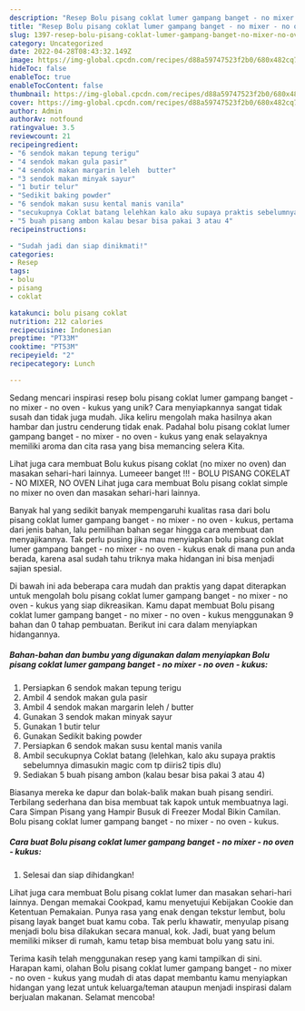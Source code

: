 ```yaml
---
description: "Resep Bolu pisang coklat lumer gampang banget - no mixer - no oven - kukus yang Bisa Manjain Lidah"
title: "Resep Bolu pisang coklat lumer gampang banget - no mixer - no oven - kukus yang Bisa Manjain Lidah"
slug: 1397-resep-bolu-pisang-coklat-lumer-gampang-banget-no-mixer-no-oven-kukus-yang-bisa-manjain-lidah
category: Uncategorized
date: 2022-04-28T08:43:32.149Z
image: https://img-global.cpcdn.com/recipes/d88a59747523f2b0/680x482cq70/bolu-pisang-coklat-lumer-gampang-banget-no-mixer-no-oven-kukus-foto-resep-utama.jpg
hideToc: false
enableToc: true
enableTocContent: false
thumbnail: https://img-global.cpcdn.com/recipes/d88a59747523f2b0/680x482cq70/bolu-pisang-coklat-lumer-gampang-banget-no-mixer-no-oven-kukus-foto-resep-utama.jpg
cover: https://img-global.cpcdn.com/recipes/d88a59747523f2b0/680x482cq70/bolu-pisang-coklat-lumer-gampang-banget-no-mixer-no-oven-kukus-foto-resep-utama.jpg
author: Admin
authorAv: notfound
ratingvalue: 3.5
reviewcount: 21
recipeingredient:
- "6 sendok makan tepung terigu"
- "4 sendok makan gula pasir"
- "4 sendok makan margarin leleh  butter"
- "3 sendok makan minyak sayur"
- "1 butir telur"
- "Sedikit baking powder"
- "6 sendok makan susu kental manis vanila"
- "secukupnya Coklat batang lelehkan kalo aku supaya praktis sebelumnya dimasukin magic com tp diiris2 tipis dlu"
- "5 buah pisang ambon kalau besar bisa pakai 3 atau 4"
recipeinstructions:

- "Sudah jadi dan siap dinikmati!"
categories:
- Resep
tags:
- bolu
- pisang
- coklat

katakunci: bolu pisang coklat 
nutrition: 212 calories
recipecuisine: Indonesian
preptime: "PT33M"
cooktime: "PT53M"
recipeyield: "2"
recipecategory: Lunch

---
```





Sedang mencari inspirasi resep bolu pisang coklat lumer gampang banget - no mixer - no oven - kukus yang unik? Cara menyiapkannya sangat tidak susah dan tidak juga mudah. Jika keliru mengolah maka hasilnya akan hambar dan justru cenderung tidak enak. Padahal bolu pisang coklat lumer gampang banget - no mixer - no oven - kukus yang enak selayaknya memiliki aroma dan cita rasa yang bisa memancing selera Kita.





Lihat juga cara membuat Bolu kukus pisang coklat (no mixer no oven) dan masakan sehari-hari lainnya. Lumeeer banget !!! - BOLU PISANG COKELAT - NO MIXER, NO OVEN Lihat juga cara membuat Bolu pisang coklat simple no mixer no oven dan masakan sehari-hari lainnya.

Banyak hal yang sedikit banyak mempengaruhi kualitas rasa dari bolu pisang coklat lumer gampang banget - no mixer - no oven - kukus, pertama dari jenis bahan, lalu pemilihan bahan segar hingga cara membuat dan menyajikannya. Tak perlu pusing jika mau menyiapkan bolu pisang coklat lumer gampang banget - no mixer - no oven - kukus enak di mana pun anda berada, karena asal sudah tahu triknya maka hidangan ini bisa menjadi sajian spesial.






Di bawah ini ada beberapa cara mudah dan praktis yang dapat diterapkan untuk mengolah bolu pisang coklat lumer gampang banget - no mixer - no oven - kukus yang siap dikreasikan. Kamu dapat membuat Bolu pisang coklat lumer gampang banget - no mixer - no oven - kukus menggunakan 9 bahan dan 0 tahap pembuatan. Berikut ini cara dalam menyiapkan hidangannya.

<!--inarticleads1-->

##### Bahan-bahan dan bumbu yang digunakan dalam menyiapkan Bolu pisang coklat lumer gampang banget - no mixer - no oven - kukus:

1. Persiapkan 6 sendok makan tepung terigu
1. Ambil 4 sendok makan gula pasir
1. Ambil 4 sendok makan margarin leleh / butter
1. Gunakan 3 sendok makan minyak sayur
1. Gunakan 1 butir telur
1. Gunakan Sedikit baking powder
1. Persiapkan 6 sendok makan susu kental manis vanila
1. Ambil secukupnya Coklat batang (lelehkan, kalo aku supaya praktis sebelumnya dimasukin magic com tp diiris2 tipis dlu)
1. Sediakan 5 buah pisang ambon (kalau besar bisa pakai 3 atau 4)


Biasanya mereka ke dapur dan bolak-balik makan buah pisang sendiri. Terbilang sederhana dan bisa membuat tak kapok untuk membuatnya lagi. Cara Simpan Pisang yang Hampir Busuk di Freezer Modal Bikin Camilan. Bolu pisang coklat lumer gampang banget - no mixer - no oven - kukus. 

<!--inarticleads2-->

##### Cara buat Bolu pisang coklat lumer gampang banget - no mixer - no oven - kukus:


1. Selesai dan siap dihidangkan!

Lihat juga cara membuat Bolu pisang coklat lumer dan masakan sehari-hari lainnya. Dengan memakai Cookpad, kamu menyetujui Kebijakan Cookie dan Ketentuan Pemakaian. Punya rasa yang enak dengan tekstur lembut, bolu pisang layak banget buat kamu coba. Tak perlu khawatir, menyulap pisang menjadi bolu bisa dilakukan secara manual, kok. Jadi, buat yang belum memiliki mikser di rumah, kamu tetap bisa membuat bolu yang satu ini. 

Terima kasih telah menggunakan resep yang kami tampilkan di sini. Harapan kami, olahan Bolu pisang coklat lumer gampang banget - no mixer - no oven - kukus yang mudah di atas dapat membantu kamu menyiapkan hidangan yang lezat untuk keluarga/teman ataupun menjadi inspirasi dalam berjualan makanan. Selamat mencoba!
